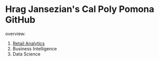 # Hrag Jansezian's Cal Poly Pomona GitHub
overview:

1. [Retail Analytics](https://github.com/Hrag-J/Hrag-Jansezian/blob/main/Hrag_Jansezian's_Project_5_6%2C_warmup_3100_ulta_quartiles.ipynb)
2. Business Intelligence
3. Data Science

